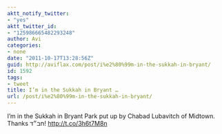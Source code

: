 ```yaml
---
aktt_notify_twitter:
- "yes"
aktt_twitter_id:
- "125986665482293248"
author: Avi
categories:
- none
date: "2011-10-17T13:28:56Z"
guid: http://aviflax.com/post/i%e2%80%99m-in-the-sukkah-in-bryant/
id: 1592
tags:
- tweet
title: I’m in the Sukkah in Bryant …
url: /post/i%e2%80%99m-in-the-sukkah-in-bryant/
---
```

I’m in the Sukkah in Bryant Park put up by Chabad Lubavitch of Midtown. Thanks חב״ד! <a href="http://t.co/3h6t7M8n" rel="nofollow">http://t.co/3h6t7M8n</a>